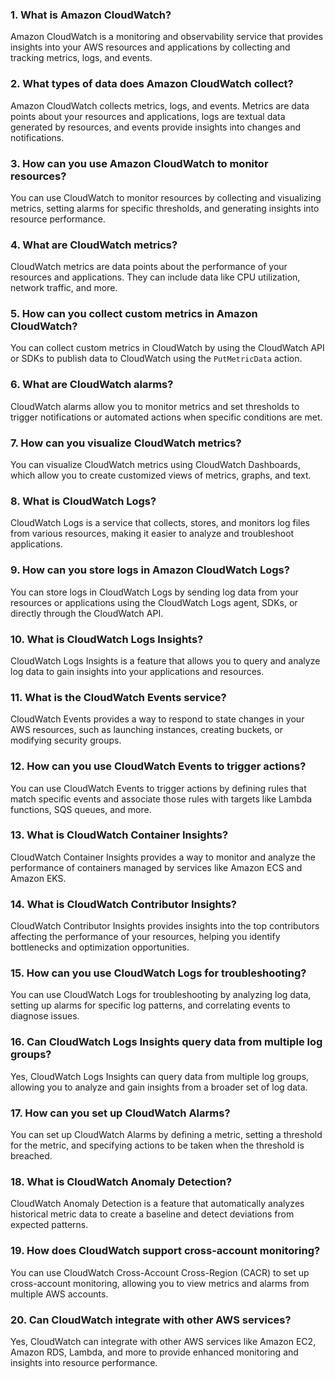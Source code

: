 ### 1. What is Amazon CloudWatch?
Amazon CloudWatch is a monitoring and observability service that provides insights into your AWS resources and applications by collecting and tracking metrics, logs, and events.

### 2. What types of data does Amazon CloudWatch collect?
Amazon CloudWatch collects metrics, logs, and events. Metrics are data points about your resources and applications, logs are textual data generated by resources, and events provide insights into changes and notifications.

### 3. How can you use Amazon CloudWatch to monitor resources?
You can use CloudWatch to monitor resources by collecting and visualizing metrics, setting alarms for specific thresholds, and generating insights into resource performance.

### 4. What are CloudWatch metrics?
CloudWatch metrics are data points about the performance of your resources and applications. They can include data like CPU utilization, network traffic, and more.

### 5. How can you collect custom metrics in Amazon CloudWatch?
You can collect custom metrics in CloudWatch by using the CloudWatch API or SDKs to publish data to CloudWatch using the `PutMetricData` action.

### 6. What are CloudWatch alarms?
CloudWatch alarms allow you to monitor metrics and set thresholds to trigger notifications or automated actions when specific conditions are met.

### 7. How can you visualize CloudWatch metrics?
You can visualize CloudWatch metrics using CloudWatch Dashboards, which allow you to create customized views of metrics, graphs, and text.

### 8. What is CloudWatch Logs?
CloudWatch Logs is a service that collects, stores, and monitors log files from various resources, making it easier to analyze and troubleshoot applications.

### 9. How can you store logs in Amazon CloudWatch Logs?
You can store logs in CloudWatch Logs by sending log data from your resources or applications using the CloudWatch Logs agent, SDKs, or directly through the CloudWatch API.

### 10. What is CloudWatch Logs Insights?
CloudWatch Logs Insights is a feature that allows you to query and analyze log data to gain insights into your applications and resources.

### 11. What is the CloudWatch Events service?
CloudWatch Events provides a way to respond to state changes in your AWS resources, such as launching instances, creating buckets, or modifying security groups.

### 12. How can you use CloudWatch Events to trigger actions?
You can use CloudWatch Events to trigger actions by defining rules that match specific events and associate those rules with targets like Lambda functions, SQS queues, and more.

### 13. What is CloudWatch Container Insights?
CloudWatch Container Insights provides a way to monitor and analyze the performance of containers managed by services like Amazon ECS and Amazon EKS.

### 14. What is CloudWatch Contributor Insights?								
CloudWatch Contributor Insights provides insights into the top contributors affecting the performance of your resources, helping you identify bottlenecks and optimization opportunities.

### 15. How can you use CloudWatch Logs for troubleshooting?
You can use CloudWatch Logs for troubleshooting by analyzing log data, setting up alarms for specific log patterns, and correlating events to diagnose issues.

### 16. Can CloudWatch Logs Insights query data from multiple log groups?
Yes, CloudWatch Logs Insights can query data from multiple log groups, allowing you to analyze and gain insights from a broader set of log data.

### 17. How can you set up CloudWatch Alarms?
You can set up CloudWatch Alarms by defining a metric, setting a threshold for the metric, and specifying actions to be taken when the threshold is breached.

### 18. What is CloudWatch Anomaly Detection?
CloudWatch Anomaly Detection is a feature that automatically analyzes historical metric data to create a baseline and detect deviations from expected patterns.

### 19. How does CloudWatch support cross-account monitoring?
You can use CloudWatch Cross-Account Cross-Region (CACR) to set up cross-account monitoring, allowing you to view metrics and alarms from multiple AWS accounts.

### 20. Can CloudWatch integrate with other AWS services?
Yes, CloudWatch can integrate with other AWS services like Amazon EC2, Amazon RDS, Lambda, and more to provide enhanced monitoring and insights into resource performance.